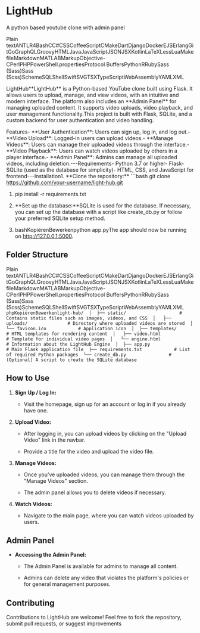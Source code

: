 # LightHub
A python based youtube clone with admin panel

Plain textANTLR4BashCC#CSSCoffeeScriptCMakeDartDjangoDockerEJSErlangGitGoGraphQLGroovyHTMLJavaJavaScriptJSONJSXKotlinLaTeXLessLuaMakefileMarkdownMATLABMarkupObjective-CPerlPHPPowerShell.propertiesProtocol BuffersPythonRRubySass (Sass)Sass (Scss)SchemeSQLShellSwiftSVGTSXTypeScriptWebAssemblyYAMLXML

LightHub\*\*LightHub\*\* is a Python-based YouTube clone built using Flask. It allows users to upload, manage, and view videos, with an intuitive and modern interface. The platform also includes an \*\*Admin Panel\*\* for managing uploaded content. It supports video uploads, video playback, and user management functionality.This project is built with Flask, SQLite, and a custom backend for user authentication and video handling.

Features- \*\*User Authentication\*\*: Users can sign up, log in, and log out.- \*\*Video Upload\*\*: Logged-in users can upload videos.- \*\*Manage Videos\*\*: Users can manage their uploaded videos through the interface.- \*\*Video Playback\*\*: Users can watch videos uploaded by others in a player interface.- \*\*Admin Panel\*\*: Admins can manage all uploaded videos, including deletion.---Requirements- Python 3.7 or higher- Flask- SQLite (used as the database for simplicity)- HTML, CSS, and JavaScript for frontend---Installation1. \*\*Clone the repository:\*\* \`\`\`bash git clone https://github.com/your-username/light-hub.git

1.  pip install -r requirements.txt
    
2.  **Set up the database:**SQLite is used for the database. If necessary, you can set up the database with a script like create\_db.py or follow your preferred SQLite setup method.
    
3.  bashKopiërenBewerkenpython app.pyThe app should now be running on http://127.0.0.1:5000.
    

Folder Structure
----------------

Plain textANTLR4BashCC#CSSCoffeeScriptCMakeDartDjangoDockerEJSErlangGitGoGraphQLGroovyHTMLJavaJavaScriptJSONJSXKotlinLaTeXLessLuaMakefileMarkdownMATLABMarkupObjective-CPerlPHPPowerShell.propertiesProtocol BuffersPythonRRubySass (Sass)Sass (Scss)SchemeSQLShellSwiftSVGTSXTypeScriptWebAssemblyYAMLXML`   phpKopiërenBewerkenlight-hub/  │  ├── static/                    # Contains static files such as images, videos, and CSS  │   ├── uploads/               # Directory where uploaded videos are stored  │   └── favicon.ico            # Application icon  │  ├── templates/                  # HTML templates for rendering content  │   ├── video.html             # Template for individual video pages  │   └── engine.html            # Information about the LightHub Engine  │  ├── app.py                      # Main Flask application file  ├── requirements.txt            # List of required Python packages  └── create_db.py                # (Optional) A script to create the SQLite database   `

How to Use
----------

1.  **Sign Up / Log In:**
    
    *   Visit the homepage, sign up for an account or log in if you already have one.
        
2.  **Upload Video:**
    
    *   After logging in, you can upload videos by clicking on the "Upload Video" link in the navbar.
        
    *   Provide a title for the video and upload the video file.
        
3.  **Manage Videos:**
    
    *   Once you've uploaded videos, you can manage them through the "Manage Videos" section.
        
    *   The admin panel allows you to delete videos if necessary.
        
4.  **Watch Videos:**
    
    *   Navigate to the main page, where you can watch videos uploaded by users.
        

Admin Panel
-----------

*   **Accessing the Admin Panel:**
    
    *   The Admin Panel is available for admins to manage all content.
        
    *   Admins can delete any video that violates the platform's policies or for general management purposes.
        

Contributing
------------

Contributions to LightHub are welcome! Feel free to fork the repository, submit pull requests, or suggest improvements
